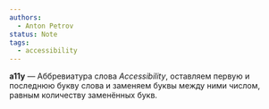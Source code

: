 ```yaml
---
authors:
  - Anton Petrov
status: Note
tags:
  - accessibility
---
```

**a11y** — Аббревиатура слова *Accessibility*, оставляем первую и последнюю букву слова и заменяем буквы между ними числом, равным количеству заменённых букв.
